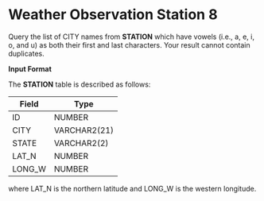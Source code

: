 # Weather Observation Station 8

Query the list of CITY names from **STATION** which have vowels (i.e., a, e, i, o, and u) as both their first and last characters. Your result cannot contain duplicates.

**Input Format**

The **STATION** table is described as follows:

| Field | Type |
|---|---|
| ID | NUMBER |
| CITY | VARCHAR2(21) |
| STATE | VARCHAR2(2) |
| LAT_N | NUMBER |
| LONG_W | NUMBER |

where LAT_N is the northern latitude and LONG_W is the western longitude.